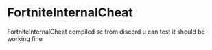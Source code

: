 # FortniteInternalCheat
FortniteInternalCheat
compiled sc from discord u can test it 
should be working fine
